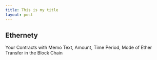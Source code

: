 ```yaml
---
title: This is my title
layout: post
---
```

## Ethernety

Your Contracts with Memo Text, Amount, Time Period, Mode of Ether Transfer in the Block Chain


